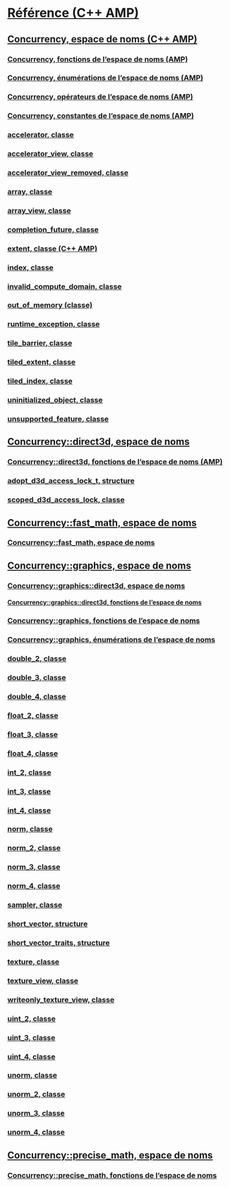 # [Référence (C++ AMP)](reference-cpp-amp.md)
## [Concurrency, espace de noms (C++ AMP)](concurrency-namespace-cpp-amp.md)
### [Concurrency, fonctions de l’espace de noms (AMP)](concurrency-namespace-functions-amp.md)
### [Concurrency, énumérations de l’espace de noms (AMP)](concurrency-namespace-enums-amp.md)
### [Concurrency, opérateurs de l’espace de noms (AMP)](concurrency-namespace-operators-amp.md)
### [Concurrency, constantes de l’espace de noms (AMP)](concurrency-namespace-constants-amp.md)
### [accelerator, classe](accelerator-class.md)
### [accelerator_view, classe](accelerator-view-class.md)
### [accelerator_view_removed, classe](accelerator-view-removed-class.md)
### [array, classe](array-class.md)
### [array_view, classe](array-view-class.md)
### [completion_future, classe](completion-future-class.md)
### [extent, classe (C++ AMP)](extent-class.md)
### [index, classe](index-class.md)
### [invalid_compute_domain, classe](invalid-compute-domain-class.md)
### [out_of_memory (classe)](out-of-memory-class.md)
### [runtime_exception, classe](runtime-exception-class.md)
### [tile_barrier, classe](tile-barrier-class.md)
### [tiled_extent, classe](tiled-extent-class.md)
### [tiled_index, classe](tiled-index-class.md)
### [uninitialized_object, classe](uninitialized-object-class.md)
### [unsupported_feature, classe](unsupported-feature-class.md)
## [Concurrency::direct3d, espace de noms](concurrency-direct3d-namespace.md)
### [Concurrency::direct3d, fonctions de l’espace de noms (AMP)](concurrency-direct3d-namespace-functions-amp.md)
### [adopt_d3d_access_lock_t, structure](adopt-d3d-access-lock-t-structure.md)
### [scoped_d3d_access_lock, classe](scoped-d3d-access-lock-class.md)
## [Concurrency::fast_math, espace de noms](concurrency-fast-math-namespace.md)
### [Concurrency::fast_math, espace de noms](concurrency-fast-math-namespace-functions.md)
## [Concurrency::graphics, espace de noms](concurrency-graphics-namespace.md)
### [Concurrency::graphics::direct3d, espace de noms](concurrency-graphics-direct3d-namespace.md)
#### [Concurrency::graphics::direct3d, fonctions de l’espace de noms](concurrency-graphics-direct3d-namespace-functions.md)
### [Concurrency::graphics, fonctions de l’espace de noms](concurrency-graphics-namespace-functions.md)
### [Concurrency::graphics, énumérations de l’espace de noms](concurrency-graphics-namespace-enums.md)
### [double_2, classe](double-2-class.md)
### [double_3, classe](double-3-class.md)
### [double_4, classe](double-4-class.md)
### [float_2, classe](float-2-class.md)
### [float_3, classe](float-3-class.md)
### [float_4, classe](float-4-class.md)
### [int_2, classe](int-2-class.md)
### [int_3, classe](int-3-class.md)
### [int_4, classe](int-4-class.md)
### [norm, classe](norm-class.md)
### [norm_2, classe](norm-2-class.md)
### [norm_3, classe](norm-3-class.md)
### [norm_4, classe](norm-4-class.md)
### [sampler, classe](sampler-class.md)
### [short_vector, structure](short-vector-structure.md)
### [short_vector_traits, structure](short-vector-traits-structure.md)
### [texture, classe](texture-class.md)
### [texture_view, classe](texture-view-class.md)
### [writeonly_texture_view, classe](writeonly-texture-view-class.md)
### [uint_2, classe](uint-2-class.md)
### [uint_3, classe](uint-3-class.md)
### [uint_4, classe](uint-4-class.md)
### [unorm, classe](unorm-class.md)
### [unorm_2, classe](unorm-2-class.md)
### [unorm_3, classe](unorm-3-class.md)
### [unorm_4, classe](unorm-4-class.md)
## [Concurrency::precise_math, espace de noms](concurrency-precise-math-namespace.md)
### [Concurrency::precise_math, fonctions de l’espace de noms](concurrency-precise-math-namespace-functions.md)
